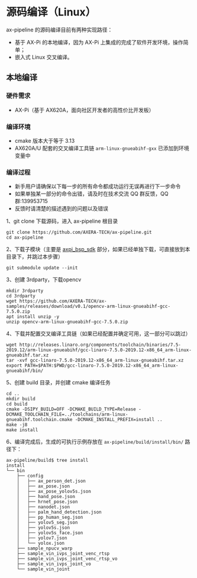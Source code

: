 # 源码编译（Linux）

ax-pipeline 的源码编译目前有两种实现路径：

- 基于 AX-Pi 的本地编译，因为 AX-Pi 上集成的完成了软件开发环境，操作简单；
- 嵌入式 Linux 交叉编译。

## 本地编译

### 硬件需求

- AX-Pi（基于 AX620A，面向社区开发者的高性价比开发板）

### 编译环境
- cmake 版本大于等于 3.13
- AX620A/U 配套的交叉编译工具链 `arm-linux-gnueabihf-gxx` 已添加到环境变量中

### 编译过程
- 新手用户请确保以下每一步的所有命令都成功运行无误再进行下一步命令
- 如果单独某一部分的命令出错，请及时在技术交流 QQ 群反馈，QQ 群:139953715
- 反馈时请清楚的描述遇到的问题以及错误

1、git clone 下载源码，进入 ax-pipeline 根目录

```shell
git clone https://github.com/AXERA-TECH/ax-pipeline.git
cd ax-pipeline
```
2、下载子模块（主要是 [axpi_bsp_sdk](https://github.com/sipeed/axpi_bsp_sdk) 部分，如果已经单独下载，可直接放到本目录下，并跳过本步骤）
```shell
git submodule update --init
```
3、创建 3rdparty，下载opencv
```shell
mkdir 3rdparty
cd 3rdparty
wget https://github.com/AXERA-TECH/ax-samples/releases/download/v0.1/opencv-arm-linux-gnueabihf-gcc-7.5.0.zip
apt install unzip -y
unzip opencv-arm-linux-gnueabihf-gcc-7.5.0.zip
```
4、下载并配置交叉编译工具链（如果已经配置并确定可用，这一部分可以跳过）
```shell
wget http://releases.linaro.org/components/toolchain/binaries/7.5-2019.12/arm-linux-gnueabihf/gcc-linaro-7.5.0-2019.12-x86_64_arm-linux-gnueabihf.tar.xz
tar -xvf gcc-linaro-7.5.0-2019.12-x86_64_arm-linux-gnueabihf.tar.xz
export PATH=$PATH:$PWD/gcc-linaro-7.5.0-2019.12-x86_64_arm-linux-gnueabihf/bin/
```
5、创建 build 目录，并创建 cmake 编译任务
```shell
cd ..
mkdir build
cd build
cmake -DSIPY_BUILD=OFF -DCMAKE_BUILD_TYPE=Release -DCMAKE_TOOLCHAIN_FILE=../toolchains/arm-linux-gnueabihf.toolchain.cmake -DCMAKE_INSTALL_PREFIX=install ..
make -j8
make install
```

6、编译完成后，生成的可执行示例存放在 `ax-pipeline/build/install/bin/` 路径下：

```shell
ax-pipeline/build$ tree install
install
└── bin
    ├── config
    │   ├── ax_person_det.json
    │   ├── ax_pose.json
    │   ├── ax_pose_yolov5s.json
    │   ├── hand_pose.json
    │   ├── hrnet_pose.json
    │   ├── nanodet.json
    │   ├── palm_hand_detection.json
    │   ├── pp_human_seg.json
    │   ├── yolov5_seg.json
    │   ├── yolov5s.json
    │   ├── yolov5s_face.json
    │   ├── yolov7.json
    │   └── yolox.json
    ├── sample_npucv_warp
    ├── sample_vin_ivps_joint_venc_rtsp
    ├── sample_vin_ivps_joint_venc_rtsp_vo
    ├── sample_vin_ivps_joint_vo
    └── sample_vin_joint
```
